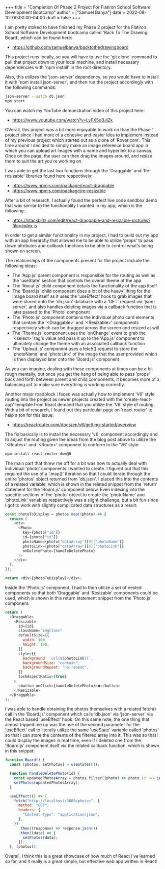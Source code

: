 +++
title = "Completion Of Phase 2 Project For Flatiron School Software Development Bootcamp"
author = ["Samuel Banya"]
date = 2022-08-10T00:00:00-04:00
draft = false
+++

I am pretty stoked to have finished my Phase 2 project for the Flatiron School Software Development bootcamp called 'Back To The Drawing Board', which can be found here:

-   <https://github.com/samuelbanya/backtothedrawingboard>

This project runs locally, so you will have to use the 'git clone' command to pull that project down to your local machine, and install necessary dependencies with 'npm install' in the root directory.

Also, this utilizes the 'json-server' dependency, so you would have to install it with 'npm install json-server', and then run the project accordingly with the following commands:

```bash
json-server --watch db.json
npm start
```

You can watch my YouTube demonstration video of this project here:

-   <https://www.youtube.com/watch?v=LyFX5oBJiZk>

OVerall, this project was a bit more enjoyable to work on than the Phase 1 project since I had more of a cohesive and easier idea to implement instead of my previous project which started out as a clone of 'Rover.com'. This time around I decided to simply make an image reference board app in which you can upload art images with a name and hyperlink to a canvas. Once on the page, the user can then drag the images around, and resize them to suit the art you're working on.

I was able to get the last two functions through the 'Draggable' and 'Re-resizable' libraries found here respectively:

-   <https://www.npmjs.com/package/react-draggable>
-   <https://www.npmjs.com/package/re-resizable>

After a bit of research, I actually found the perfect live code sandbox demo that was similar to the functionality I wanted in my app, which is the following:

-   <https://stackblitz.com/edit/react-draggable-and-resizable-pictures?file=index.js>

In order to get a similar functionality in my project, I had to build out my app with an app hierarchy that allowed me to be able to utilize 'props' to pass down attributes and callback functions to be able to control what's being shown on screen.

The relationships of the components present for the project include the following ideas:

-   The 'App.js' parent component is responsible for the routing as well as the 'useState' section that controls the overall theme of the app
-   The 'About.js' child component details the functionality of the app itself
-   The 'Board.js' child component does a lot of the heavy lifting for the image board itself as it uses the 'useEffect' hook to grab images that were stored onto the 'db.json' database with a 'GET' request via 'json-server', and also handles deleting images via a callback function that is later passed to the 'Photo' component
-   The 'Photo.js' component contains the individual photo card elements that contain the '&lt;Draggable&gt;' and '&lt;Resizable&gt;' components respectively which can be dragged across the screen and resized at will
-   The 'Theme.js' component uses the 'onChange' event to grab the '&lt;select&gt;' tag's value and pass it up to the 'App.js' component to ultimately change the theme with an associated callback function
-   The 'Upload.js' component uses a fetch() request to store the 'photoName' and 'photoLink' of the image that the user provided which is then displayed later onto the 'Board.js' component

As you can imagine, dealing with these components at times can be a bit rough mentally, but once you get the hang of being able to pass 'props' back and forth between parent and child components, it becomes more of a balancing act to make sure everything is working correctly.

Another major roadblock I faced was actually how to implement 'V6' style routing into the project as newer projects created with the 'create-react-app' template from React demand that you utilize the 'V6' style of routing. With a bit of research, I found out this particular page on 'react router' to help a ton for this issue:

-   <https://reactrouter.com/docs/en/v6/getting-started/overview>

The fix basically is to install the necessary 'v6' component accordingly and to adjust the routing given the ideas from the blog post above to utilize the '&lt;Routes&gt;' and '&lt;Route&gt;' component to conform to the 'V6' style:

```bash
npm install react-router-dom@6
```

The main part that threw me off for a bit was how to actually deal with individual 'photo' components I wanted to create. I figured out that this required the use of a '.map()' iteration so that I could iterate through the entire 'photos' object returned from 'db.json'. I placed this into the contents of a related variable, which is shown in the related snippet from the 'return' statement for the 'Board.js' component below. Even indexing into the specific sections of the 'photo' object to create the 'photoName' and 'photoLink' variables respectively was a slight challenge, but a bit fun since I got to work with slightly complicated data structures as a result:

```js
const photoToDisplay = photos.map((photo) => {
  return (
    <div>
      <Photo
        key={photo["id"]}
        id={photo["id"]}
        photoName={photo["dataArray"][0]["photoName"]}
        photoLink={photo["dataArray"][0]["photoLink"]}
        onDeletePhoto={handleDeletePhoto}
      />
    </div>
  );
});

return <div>{photoToDisplay}</div>;
```

Inside the 'Photo.js' component, I had to then utilize a set of nested components so that both 'Draggable' and 'Resizable' components could be used, which is shown in this return statement snippet from the 'Photo.js' component:

```js
return (
  <Draggable>
    <Resizable
      id={id}
      className="imgClass"
      defaultSize={{
        width: 100,
        height: 100,
      }}
      style={{
        background: `url(${photoLink})`,
        backgroundSize: "contain",
        backgroundRepeat: "no-repeat",
      }}
      lockAspectRatio={true}
    >
      <button onClick={handleDeletePhoto}>❌</button>
    </Resizable>
  </Draggable>
);
```

I was able to handle obtaining the photos themselves with a related fetch() call in the 'Board.js' component which calls 'db.json' via 'json-server' via the React based 'useEffect' hook. On this same note, the one thing that almost tripped me up was the use of the second parameter for the 'useEffect' call to literally utilize the same 'useState' variable called 'photos' so that I can store the contents of the filtered array into it. This was so that I could display the images in real time, even if I deleted one from the 'Board.js' component itself via the related callback function, which is shown in this snippet:

```js
function Board() {
  const [photos, setPhotos] = useState([]);

  function handleDeletePhoto(id) {
    const updatedPhotosArray = photos.filter((photo) => photo.id !== id);
    setPhotos(updatedPhotosArray);
  }

  useEffect(() => {
    fetch("http://localhost:3000/photos", {
      method: "GET",
      headers: {
        "Content-Type": "application/json",
      },
    })
      .then((response) => response.json())
      .then((data) => {
        setPhotos(data);
      });
  }, [photos]);
```

Overall, I think this is a great showcase of how much of React I've learned so far, and it really is a great simple, but effective web app written in React!